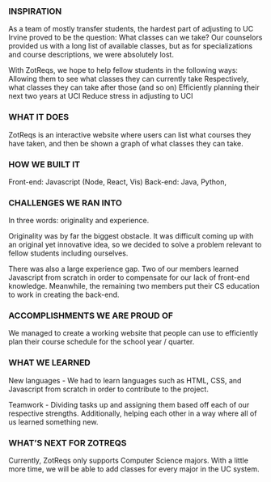 <h3>INSPIRATION</h3>
<p>
As a team of mostly transfer students, the hardest part of adjusting to UC Irvine proved to be the question: What classes can we take? Our counselors provided us with a long list of available classes, but as for specializations and course descriptions, we were absolutely lost.
</p>
<p>
With ZotReqs, we hope to help fellow students in the following ways: Allowing them to see what classes they can currently take Respectively, what classes they can take after those (and so on) Efficiently planning their next two years at UCI Reduce stress in adjusting to UCI
  </p>

<h3>WHAT IT DOES</h3>
ZotReqs is an interactive website where users can list what courses they have taken, and then be shown a graph of what classes they can take.

<h3>HOW WE BUILT IT</h3>
Front-end: Javascript (Node, React, Vis) Back-end: Java, Python,

<h3>CHALLENGES WE RAN INTO</h3>
In three words: originality and experience.

Originality was by far the biggest obstacle. It was difficult coming up with an original yet innovative idea, so we decided to solve a problem relevant to fellow students including ourselves.

There was also a large experience gap. Two of our members learned Javascript from scratch in order to compensate for our lack of front-end knowledge. Meanwhile, the remaining two members put their CS education to work in creating the back-end.

<h3>ACCOMPLISHMENTS WE ARE PROUD OF</h3>
We managed to create a working website that people can use to efficiently plan their course schedule for the school year / quarter.

<h3>WHAT WE LEARNED</h3>
New languages - We had to learn languages such as HTML, CSS, and Javascript from scratch in order to contribute to the project.

Teamwork - Dividing tasks up and assigning them based off each of our respective strengths. Additionally, helping each other in a way where all of us learned something new.

<h3>WHAT’S NEXT FOR ZOTREQS</h3>
Currently, ZotReqs only supports Computer Science majors. With a little more time, we will be able to add classes for every major in the UC system.
